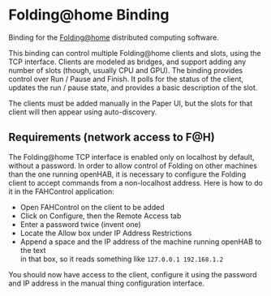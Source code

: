 # Folding@home Binding

Binding for the [Folding@home](https://folding.stanford.edu/) distributed computing
software.

This binding can control multiple Folding@home clients and slots, using the TCP
interface. Clients are modeled as bridges, and support adding any number of slots
(though, usually CPU and GPU). The binding provides control over Run / Pause and
Finish. It polls for the status of the client, updates the run / pause state, and
provides a basic description of the slot. 

The clients must be added manually in the Paper UI, but the slots for that 
client will then appear using auto-discovery.

## Requirements (network access to F@H)

The Folding@home TCP interface is enabled only on localhost by default, without
a password. In order to allow control of Folding on other machines than the one
running openHAB, it is necessary to configure the Folding client to accept commands
from a non-localhost address. Here is how to do it in the FAHControl application:

  * Open FAHControl on the client to be added
  * Click on Configure, then the Remote Access tab
  * Enter a password twice (invent one)
  * Locate the Allow box under IP Address Restrictions
  * Append a space and the IP address of the machine running openHAB to the text  
    in that box, so it reads something like `127.0.0.1 192.168.1.2`

You should now have access to the client, configure it using the password and
IP address in the manual thing configuration interface.

